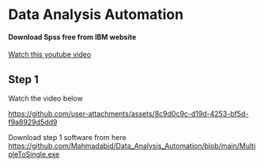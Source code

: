 # Data Analysis Automation


#### Download Spss free from IBM website
[Watch this youtube video](https://www.youtube.com/watch?v=B-Uox1EKefo)

## Step 1 
Watch the video below

https://github.com/user-attachments/assets/8c9d0c9c-d19d-4253-bf5d-f9a8929d5dd9


Download step 1 software from here
https://github.com/Mahmadabid/Data_Analysis_Automation/blob/main/MultipleToSingle.exe
